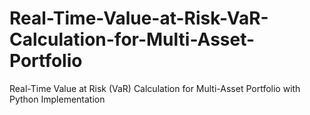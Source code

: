 # Real-Time-Value-at-Risk-VaR-Calculation-for-Multi-Asset-Portfolio
Real-Time Value at Risk (VaR) Calculation for Multi-Asset Portfolio with Python Implementation
